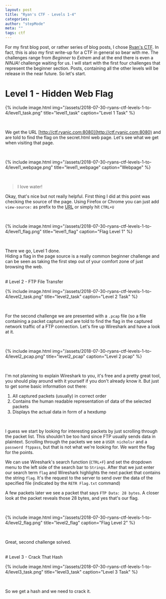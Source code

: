 ```yaml
---
layout: post
title: "Ryan's CTF - Levels 1-4"
categories:
author: "stepMode"
meta: ""
tags: ctf
---
```


For my first blog post, or rather series of blog posts, I chose [Ryan's CTF](http://ctf.ryanic.com/). In fact, this is also my first write-up for a CTF in general so bear with me. The challenges range from *Beginner* to *Extrem* and at the end there is even a *NINJA!* challenge waiting for us. I will start with the first four challenges that represent the beginner section. Posts, containing all the other levels will be release in the near future. So let's start.

# Level 1 - Hidden Web Flag


<!-- ![Challenge 1 - The Task]({{ "/assets/2018-07-30-ryans-ctf-levels-1-to-4/level1_task.png" | absolute_url }}) -->

{% include image.html
            img="/assets/2018-07-30-ryans-ctf-levels-1-to-4/level1_task.png"
            title="level1_task"
            caption="Level 1 Task" %}

<br>

We get the URL  [http://ctf.ryanic.com:8080](http://ctf.ryanic.com:8080) and are told to find the flag on the secret.html web page. Let's see what we get when visiting that page.

<br>


<!-- ![secret.html]({{ "/assets/2018-07-30-ryans-ctf-levels-1-to-4/level1_webpage.png" | absolute_url }}) -->

{% include image.html
            img="/assets/2018-07-30-ryans-ctf-levels-1-to-4/level1_webpage.png"
            title="level1_webpage"
            caption="Webpage" %}

<br>

> I love water!


Okay, that's nice but not really helpful. First thing I did at this point was checking the source of the page. Using Firefox or Chrome you can just add `view-source:` as prefix to the [URL](http://ctf.ryanic.com:8080/secret.html) or simply hit `CTRL+U`

<br>

<!-- ![Flag (value redacted)]({{ "/assets/2018-07-30-ryans-ctf-levels-1-to-4/level1_flag.png" | absolute_url }}) -->

{% include image.html
            img="/assets/2018-07-30-ryans-ctf-levels-1-to-4/level1_flag.png"
            title="level1_flag"
            caption="Flag Level 1" %}

<br>

There we go, Level 1 done. <br>
Hiding a flag in the page source is a really common beginner challenge and can be seen as taking the first step out of your comfort zone of just browsing the web.

<br>
# Level 2 - FTP File Transfer


<!-- ![Challenge 2 - The Task]({{ "/assets/2018-07-30-ryans-ctf-levels-1-to-4/level2_task.png" | absolute_url }}) -->

{% include image.html
            img="/assets/2018-07-30-ryans-ctf-levels-1-to-4/level2_task.png"
            title="level2_task"
            caption="Level 2 Task" %}

<br>


For the second challenge we are presented with a `.pcap` file (so a file containing a packet capture) and are told to find the flag in the captured network traffic of a FTP connection. Let's fire up Wireshark and have a look at it.

<br>

<!-- ![Challenge 2 - pcap]({{ "/assets/2018-07-30-ryans-ctf-levels-1-to-4/level2_pcap.png" | absolute_url }}) -->

{% include image.html
            img="/assets/2018-07-30-ryans-ctf-levels-1-to-4/level2_pcap.png"
            title="level2_pcap"
            caption="Level 2 pcap" %}

<br>

I'm not planning to explain Wireshark to you, it's free and a pretty great tool, you should play around with it yourself if you don't already know it. But just to get some basic information out there:


1. All captured packets (usually) in correct order
2. Contains the human readable representation of data of the selected packets
3. Displays the actual data in form of a hexdump

<br>

I guess we start by looking for interesting packets by just scrolling through the packet list. This shouldn't be too hard since FTP usually sends data in plaintext.
Scrolling through the packets we see a `USER nicholsr` and a `password ftppass`, but that is not what we're looking for. We want the flag for the points.

We can use Wireshark's search function (`CTRL+F`) and set the dropdown menu to the left side of the search bar to `Strings`. After that we just enter our search term `flag` and Wireshark highlights the next packet that contains the string `flag`. It's the request to the server to send over the data of the specified file (indicated by the `RETR Flag.txt` command)

A few packets later we see a packet that says `FTP Data: 28 bytes`. A closer look at the packet reveals those 28 bytes, and yes that's our flag.

<br>

<!-- ![Challenge 2 - flag (value redacted)]({{ "/assets/2018-07-30-ryans-ctf-levels-1-to-4/level2_flag.png" | absolute_url }}) -->


{% include image.html
            img="/assets/2018-07-30-ryans-ctf-levels-1-to-4/level2_flag.png"
            title="level2_flag"
            caption="Flag Level 2" %}



<br>

Great, second challenge solved.

<br>
# Level 3 - Crack That Hash


{% include image.html
            img="/assets/2018-07-30-ryans-ctf-levels-1-to-4/level3_task.png"
            title="level3_task"
            caption="Level 3 Task" %}

<br>

So we get a hash and we need to crack it.
